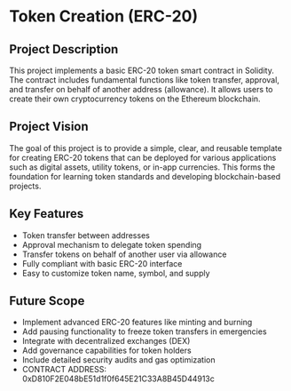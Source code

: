# Token Creation (ERC-20)

## Project Description
This project implements a basic ERC-20 token smart contract in Solidity. The contract includes fundamental functions like token transfer, approval, and transfer on behalf of another address (allowance). It allows users to create their own cryptocurrency tokens on the Ethereum blockchain.

## Project Vision
The goal of this project is to provide a simple, clear, and reusable template for creating ERC-20 tokens that can be deployed for various applications such as digital assets, utility tokens, or in-app currencies. This forms the foundation for learning token standards and developing blockchain-based projects.

## Key Features
- Token transfer between addresses
- Approval mechanism to delegate token spending
- Transfer tokens on behalf of another user via allowance
- Fully compliant with basic ERC-20 interface
- Easy to customize token name, symbol, and supply

## Future Scope
- Implement advanced ERC-20 features like minting and burning
- Add pausing functionality to freeze token transfers in emergencies
- Integrate with decentralized exchanges (DEX)
- Add governance capabilities for token holders
- Include detailed security audits and gas optimization
- 
  CONTRACT ADDRESS: 0xD810F2E048bE51d1f0f645E21C33A8B45D44913c 
